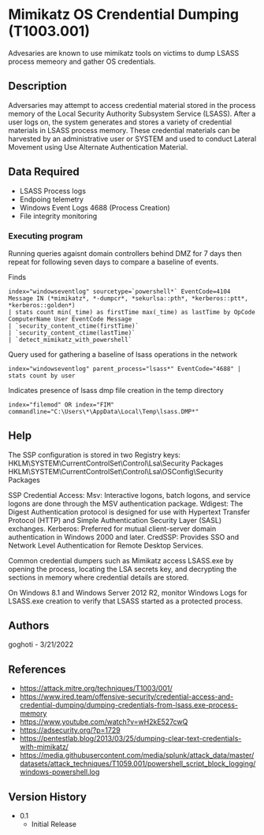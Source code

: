 # Mimikatz OS Crendential Dumping (T1003.001) 

Advesaries are known to use mimikatz tools on victims to dump LSASS process memeory and gather OS credentials.  

## Description

Adversaries may attempt to access credential material stored in the process memory of the Local Security Authority Subsystem Service (LSASS). After a user logs on, the system generates and stores a variety of credential materials in LSASS process memory. These credential materials can be harvested by an administrative user or SYSTEM and used to conduct Lateral Movement using Use Alternate Authentication Material.

## Data Required 

- LSASS Process logs
- Endpoing telemetry
- Windows Event Logs 4688 (Process Creation)
- File integrity monitoring 

### Executing program

Running queries agaisnt domain controllers behind DMZ for 7 days then repeat for following seven days to compare a baseline of events. 

Finds 

```
index="windowseventlog" sourcetype=`powershell*` EventCode=4104 Message IN (*mimikatz*, *-dumpcr*, *sekurlsa::pth*, *kerberos::ptt*, *kerberos::golden*) 
| stats count min(_time) as firstTime max(_time) as lastTime by OpCode ComputerName User EventCode Message 
| `security_content_ctime(firstTime)` 
| `security_content_ctime(lastTime)` 
| `detect_mimikatz_with_powershell`
```

Query used for gathering a baseline of lsass operations in the network

```
index="windowseventlog" parent_process="lsass*" EventCode="4688" | stats count by user 
```

Indicates presence of lsass dmp file creation in the temp directory

```
index="filemod" OR index="FIM" commandline="C:\Users\*\AppData\Local\Temp\lsass.DMP*"
```

## Help

The SSP configuration is stored in two Registry keys: 
HKLM\SYSTEM\CurrentControlSet\Control\Lsa\Security Packages 
HKLM\SYSTEM\CurrentControlSet\Control\Lsa\OSConfig\Security Packages

SSP Credential Access:
Msv: Interactive logons, batch logons, and service logons are done through the MSV authentication package.
Wdigest: The Digest Authentication protocol is designed for use with Hypertext Transfer Protocol (HTTP) and Simple Authentication Security Layer (SASL) exchanges.
Kerberos: Preferred for mutual client-server domain authentication in Windows 2000 and later.
CredSSP: Provides SSO and Network Level Authentication for Remote Desktop Services.

Common credential dumpers such as Mimikatz access LSASS.exe by opening the process, locating the LSA secrets key, and decrypting the sections in memory where credential details are stored.

On Windows 8.1 and Windows Server 2012 R2, monitor Windows Logs for LSASS.exe creation to verify that LSASS started as a protected process.

## Authors

goghoti - 3/21/2022

## References

- https://attack.mitre.org/techniques/T1003/001/
- https://www.ired.team/offensive-security/credential-access-and-credential-dumping/dumping-credentials-from-lsass.exe-process-memory
- https://www.youtube.com/watch?v=wH2kE527cwQ
- https://adsecurity.org/?p=1729
- https://pentestlab.blog/2013/03/25/dumping-clear-text-credentials-with-mimikatz/
- https://media.githubusercontent.com/media/splunk/attack_data/master/datasets/attack_techniques/T1059.001/powershell_script_block_logging/windows-powershell.log

## Version History

* 0.1
    * Initial Release